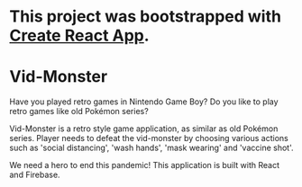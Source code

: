# This project was bootstrapped with [Create React App](https://github.com/facebook/create-react-app).

# Vid-Monster

Have you played retro games in Nintendo Game Boy? Do you like to play retro games like old Pokémon series? 

Vid-Monster is a retro style game application, as similar as old Pokémon series. Player needs to defeat the vid-monster by choosing various actions such as 'social distancing', 'wash hands', 'mask wearing' and 'vaccine shot'. 

We need a hero to end this pandemic! This application is built with React and Firebase. 
